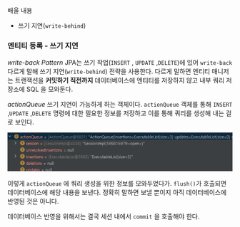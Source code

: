 
배울 내용
- 쓰기 지연(`write-behind`)

### 엔티티 등록 - 쓰기 지연

*write-back Pattern*
JPA는 쓰기 작업(`INSERT` , `UPDATE` ,`DELETE`)에 있어 `write-back` 다르게 말해 쓰기 지연(`write-behind`) 전략을 사용한다. 다르게 말하면 엔티티 매니저는 트랜잭션을 **커밋하기 직전까지** 데이터베이스에 엔티티를 저장하지 않고 내부 쿼리 저장소에 SQL 을 모와둔다. 

*actionQueue*
쓰기 지연이 가능하게 하는 객체이다. `actionQueue` 객체를 통해 `INSERT`  ,`UPDATE` ,`DELETE` 명령에 대한 필요한 정보를 저장하고 이를 통해 쿼리를 생성해 내는 걸로 보인다. 

![[Pasted image 20231013173602.png]](../images/Pasted%20image%2020231013173602.png)


이렇게 `actionQueue` 에 쿼리 생성을 위한 정보를 모와두었다가. `flush()`가 호출되면 데이터베이스에 해당 내용을 보낸다. 정확히 말하면 보낼 뿐이지 아직 데이터베이스에 반영된 것은 아니다. 

데이터베이스 반영을 위해서는 결국 세션 내에서 `commit` 을 호출해야 한다.







